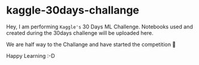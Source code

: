 # kaggle-30days-challange

Hey, I am performing `Kaggle's` 30 Days ML Challenge.
Notebooks used and created during the 30days challenge will be uploaded here.

We are half way to the Challange and have started the competition 🥳


Happy Learning :-D
